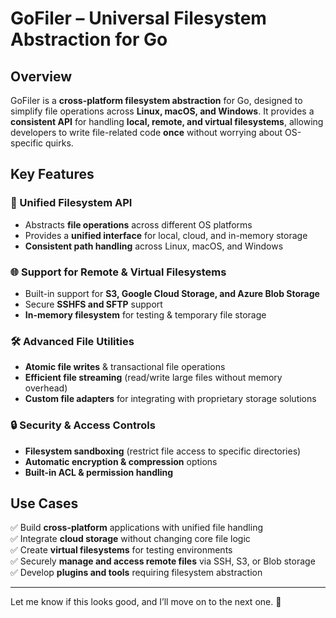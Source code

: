 # GoFiler – Universal Filesystem Abstraction for Go  

## Overview  
GoFiler is a **cross-platform filesystem abstraction** for Go, designed to simplify file operations across **Linux, macOS, and Windows**. It provides a **consistent API** for handling **local, remote, and virtual filesystems**, allowing developers to write file-related code **once** without worrying about OS-specific quirks.  

## Key Features  

### 📁 Unified Filesystem API  
- Abstracts **file operations** across different OS platforms  
- Provides a **unified interface** for local, cloud, and in-memory storage  
- **Consistent path handling** across Linux, macOS, and Windows  

### 🌐 Support for Remote & Virtual Filesystems  
- Built-in support for **S3, Google Cloud Storage, and Azure Blob Storage**  
- Secure **SSHFS and SFTP** support  
- **In-memory filesystem** for testing & temporary file storage  

### 🛠️ Advanced File Utilities  
- **Atomic file writes** & transactional file operations  
- **Efficient file streaming** (read/write large files without memory overhead)  
- **Custom file adapters** for integrating with proprietary storage solutions  

### 🔒 Security & Access Controls  
- **Filesystem sandboxing** (restrict file access to specific directories)  
- **Automatic encryption & compression** options  
- **Built-in ACL & permission handling**  

## Use Cases  
✅ Build **cross-platform** applications with unified file handling  
✅ Integrate **cloud storage** without changing core file logic  
✅ Create **virtual filesystems** for testing environments  
✅ Securely **manage and access remote files** via SSH, S3, or Blob storage  
✅ Develop **plugins and tools** requiring filesystem abstraction  

---

Let me know if this looks good, and I’ll move on to the next one. 🚀  
